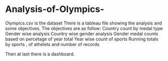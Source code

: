 # Analysis-of-Olympics-
Olympics.csv is the dataset 
There is a tableau file showing the analysis and some objectives. 
The objectives are as follow:
Country count by medal type
Gender wise analysis
Country wise gender analysis
Gender medal counts based on percetage of year total
Year wise count of sports
Running totals by sports , of athelets and number of records

Then at last there is a dashboard.
